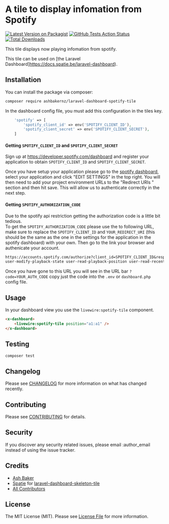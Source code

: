 # A tile to display infomation from Spotify

[![Latest Version on Packagist](https://img.shields.io/packagist/v/ashbakernz/laravel-dashboard-spotify-tile.svg?style=flat-square)](https://packagist.org/packages/ashbakernz/laravel-dashboard-spotify-tile)
[![GitHub Tests Action Status](https://img.shields.io/github/workflow/status/ashbakernz/laravel-dashboard-spotify-tile/run-tests?label=tests)](https://github.com/ashbakernz/laravel-dashboard-spotify-tile/actions?query=workflow%3Arun-tests+branch%3Amaster)
[![Total Downloads](https://img.shields.io/packagist/dt/ashbakernz/laravel-dashboard-spotify-tile.svg?style=flat-square)](https://packagist.org/packages/ashbakernz/laravel-dashboard-spotify-tile)

This tile displays now playing infomation from spotify.

This tile can be used on [the Laravel Dashboard]https://docs.spatie.be/laravel-dashboard).

## Installation

You can install the package via composer:

```bash
composer require ashbakernz/laravel-dashboard-spotify-tile
```

In the dashboard config file, you must add this configuration in the tiles key.

```php
    'spotify' => [
        'spotify_client_id' => env('SPOTIFY_CLIENT_ID'),
        'spotify_client_secret' => env('SPOTIFY_CLIENT_SECRET'),
    ]
```
#### Getting `SPOTIFY_CLIENT_ID` and `SPOTIFY_CLIENT_SECRET`
Sign up at https://developer.spotify.com/dashboard and register your application to obtain `SPOTIFY_CLIENT_ID` and `SPOTIFY_CLIENT_SECRET`.

Once you have setup your application please go to the [spotify dashboard](https://developer.spotify.com/dashboard/applications), select your application and click "EDIT SETTINGS" in the top right. You will then need to add your project environment URLs to the "Redirect URIs
" section and then hit save. This will allow us to authenticate correctly in the next step.


#### Getting `SPOTIFY_AUTHORIZATION_CODE`
Due to the spotify api restriction getting the authorization code is a little bit tedious.  
To get the `SPOTIFY_AUTHORIZATION_CODE` please use the to following URL, make sure to replace the `SPOTIFY_CLIENT_ID` and `YOUR_REDIRECT_URI` (this should be the same as the one in the settings for the application in the spotify dashboard) with your own. Then go to the link your browser and authenicate your account.
```txt
https://accounts.spotify.com/authorize?client_id=SPOTIFY_CLIENT_ID&response_type=code&redirect_uri=YOUR_REDIRECT_URI&grant_type=authorization_code&scope=user-read-private user-read-email streaming app-remote-control user-read-playback-state user-read-currently-playing 
user-modify-playback-state user-read-playback-position user-read-recently-played
```
Once you have gone to this URL you will see in the URL bar `?code=YOUR_AUTH_CODE` copy just the code into the `.env` or `dashboard.php` config file.

## Usage

In your dashboard view you use the `livewire:spotify-tile` component.

```html
<x-dashboard>
    <livewire:spotify-tile position="a1:a1" />
</x-dashboard>
```

## Testing

``` bash
composer test
```

## Changelog

Please see [CHANGELOG](CHANGELOG.md) for more information on what has changed recently.

## Contributing

Please see [CONTRIBUTING](CONTRIBUTING.md) for details.

## Security

If you discover any security related issues, please email :author_email instead of using the issue tracker.

## Credits
- [Ash Baker](https://github.com/ashbakernz)
- [Spatie](https://github.com/spatie/) for [laravel-dashboard-skeleton-tile](https://github.com/spatie/laravel-dashboard-skeleton-tile)
- [All Contributors](../../contributors)

## License

The MIT License (MIT). Please see [License File](LICENSE.md) for more information.
